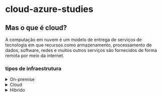 <h1>cloud-azure-studies</h1>

<h2>Mas o que é cloud?</h2>
<p>A computação em nuvem é um modelo de entrega de serviços de tecnologia em que recursos como armazenamento, processamento de dados, software, redes e muitos outros serviços são fornecidos de forma remota por meio da internet.</p>

<h3>tipos de infraestrutura</h3>
<details>
  <summary>On-premise</summary>
  <p>Trata-se de um modelo de infraestrutura construido no local, gerenciado diretamente de dentro da empresa.</p>
</details>

<details>
  <summary>Cloud</summary>
  <p>Modelo onde é baseado na internet, onde os recursos do servidor são adquiridos de forma remota.</p>
</details>

<details>
  <summary>Hibrido</summary>
  <p>Neste modelo a empresa usara tanto poder computacional local quanto em nuvem.</p>
</details>





